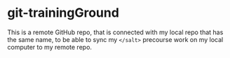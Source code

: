 # git-trainingGround

This is a remote GitHub repo, that is connected with my local repo that has the same name, to be able to sync my `</salt>` precourse work on my local computer to my remote repo.
